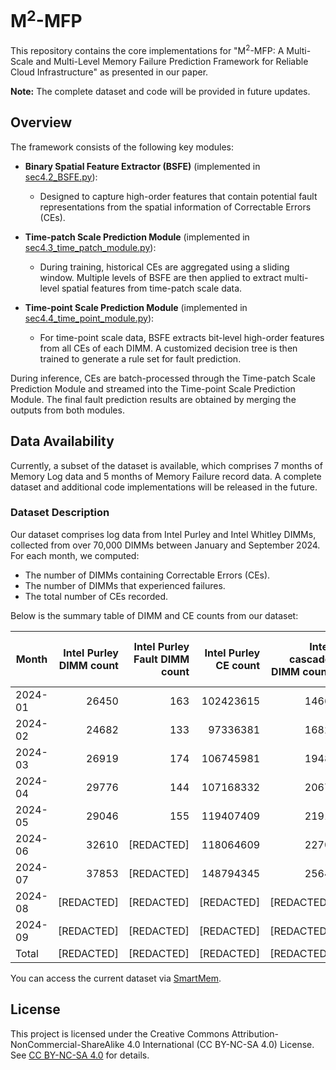 # M<sup>2</sup>-MFP
This repository contains the core implementations for "M<sup>2</sup>-MFP: A Multi-Scale and Multi-Level Memory Failure Prediction Framework for Reliable Cloud Infrastructure" as presented in our paper.

**Note:** The complete dataset and code will be provided in future updates.

## Overview

The framework consists of the following key modules:

- **Binary Spatial Feature Extractor (BSFE)** (implemented in [sec4.2_BSFE.py](core_code/sec4.2_BSFE.py)):
  - Designed to capture high-order features that contain potential fault representations from the spatial information of Correctable Errors (CEs).

- **Time-patch Scale Prediction Module** (implemented in [sec4.3_time_patch_module.py](core_code/sec4.3_time_patch_module.py)):
  - During training, historical CEs are aggregated using a sliding window. Multiple levels of BSFE are then applied to extract multi-level spatial features from time-patch scale data.

- **Time-point Scale Prediction Module** (implemented in [sec4.4_time_point_module.py](core_code/sec4.4_time_point_module.py)):
  - For time-point scale data, BSFE extracts bit-level high-order features from all CEs of each DIMM. A customized decision tree is then trained to generate a rule set for fault prediction.

During inference, CEs are batch-processed through the Time-patch Scale Prediction Module and streamed into the Time-point Scale Prediction Module. The final fault prediction results are obtained by merging the outputs from both modules.

## Data Availability

Currently, a subset of the dataset is available, which comprises 7 months of Memory Log data and 5 months of Memory Failure record data. A complete dataset and additional code implementations will be released in the future.

### Dataset Description

Our dataset comprises log data from Intel Purley and Intel Whitley DIMMs, collected from over 70,000 DIMMs between January and September 2024. For each month, we computed:
- The number of DIMMs containing Correctable Errors (CEs).
- The number of DIMMs that experienced failures.
- The total number of CEs recorded.

Below is the summary table of DIMM and CE counts from our dataset:

| Month   | Intel Purley DIMM count | Intel Purley Fault DIMM count | Intel Purley CE count | Intel cascade DIMM count | Intel cascade Fault DIMM count | Intel cascade CE count | All DIMM count | All Fault DIMM count | All CE count  |
|---------|-------------------------:|------------------------------:|----------------------:|-------------------------:|------------------------------:|----------------------:|---------------:|---------------------:|--------------:|
| 2024-01 | 26450                  | 163                           | 102423615            | 1466                   | 15                           | 1843056              | 27916         | 178                  | 104266671     |
| 2024-02 | 24682                  | 133                           | 97336381             | 1682                   | 8                            | 1763660              | 26364         | 141                  | 99100041      |
| 2024-03 | 26919                  | 174                           | 106745981            | 1948                   | 16                           | 1682764              | 28867         | 190                  | 108428745     |
| 2024-04 | 29776                  | 144                           | 107168332            | 2067                   | 17                           | 1947564              | 31843         | 161                  | 109115896     |
| 2024-05 | 29046                  | 155                           | 119407409            | 2191                   | 12                           | 2494964              | 31237         | 167                  | 121902373     |
| 2024-06 | 32610                  | [REDACTED]                           | 118064609            | 2270                   | [REDACTED]                           | 2580721              | 34880         | [REDACTED]                  | 120645330     |
| 2024-07 | 37853                  | [REDACTED]                           | 148794345            | 2564                   | [REDACTED]                           | 3604404              | 40417         | [REDACTED]                  | 152398749     |
| 2024-08 | [REDACTED]             | [REDACTED]                    | [REDACTED]           | [REDACTED]             | [REDACTED]                   | [REDACTED]           | [REDACTED]    | [REDACTED]           | [REDACTED]    |
| 2024-09 | [REDACTED]             | [REDACTED]                    | [REDACTED]           | [REDACTED]             | [REDACTED]                   | [REDACTED]           | [REDACTED]    | [REDACTED]           | [REDACTED]    |
| Total   | [REDACTED]                  | [REDACTED]                          | [REDACTED]           | [REDACTED]                   | [REDACTED]                          | [REDACTED]             | [REDACTED]         | [REDACTED]                 | [REDACTED]    |


You can access the current dataset via [SmartMem](https://www.codabench.org/competitions/3586/).

## License

This project is licensed under the Creative Commons Attribution-NonCommercial-ShareAlike 4.0 International (CC BY-NC-SA 4.0) License. See [CC BY-NC-SA 4.0](https://creativecommons.org/licenses/by-nc-sa/4.0/) for details.
